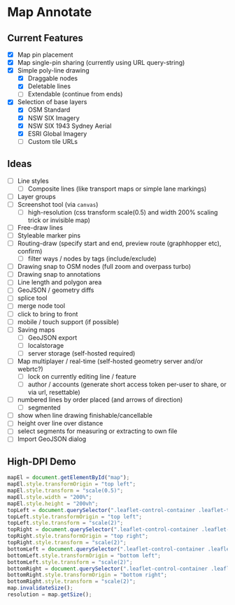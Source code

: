 # Map Annotate

## Current Features

- [x] Map pin placement
- [x] Map single-pin sharing (currently using URL query-string)
- [x] Simple poly-line drawing
  - [x] Draggable nodes
  - [x] Deletable lines
  - [ ] Extendable (continue from ends)
- [x] Selection of base layers
  - [x] OSM Standard
  - [x] NSW SIX Imagery
  - [x] NSW SIX 1943 Sydney Aerial
  - [x] ESRI Global Imagery
  - [ ] Custom tile URLs

## Ideas

- [ ] Line styles
  - [ ] Composite lines (like transport maps or simple lane markings)
- [ ] Layer groups
- [ ] Screenshot tool (via `canvas`)
  - [ ] high-resolution (css transform scale(0.5) and width 200% scaling trick or invisible map)
- [ ] Free-draw lines
- [ ] Styleable marker pins
- [ ] Routing-draw (specify start and end, preview route (graphhopper etc), confirm)
  - [ ] filter ways / nodes by tags (include/exclude)
- [ ] Drawing snap to OSM nodes (full zoom and overpass turbo)
- [ ] Drawing snap to annotations
- [ ] Line length and polygon area
- [ ] GeoJSON / geometry diffs
- [ ] splice tool
- [ ] merge node tool
- [ ] click to bring to front
- [ ] mobile / touch support (if possible)
- [ ] Saving maps
  - [ ] GeoJSON export
  - [ ] localstorage
  - [ ] server storage (self-hosted required)
- [ ] Map multiplayer / real-time (self-hosted geometry server and/or webrtc?)
  - [ ] lock on currently editing line / feature
  - [ ] author / accounts (generate short access token per-user to share, or via url, resettable)
- [ ] numbered lines by order placed (and arrows of direction)
  - [ ] segmented
- [ ] show when line drawing finishable/cancellable
- [ ] height over line over distance
- [ ] select segments for measuring or extracting to own file
- [ ] Import GeoJSON dialog

## High-DPI Demo

```js
mapEl = document.getElementById("map");
mapEl.style.transformOrigin = "top left";
mapEl.style.transform = "scale(0.5)";
mapEl.style.width = "200%";
mapEl.style.height = "200vh";
topLeft = document.querySelector(".leaflet-control-container .leaflet-top.leaflet-left");
topLeft.style.transformOrigin = "top left";
topLeft.style.transform = "scale(2)";
topRight = document.querySelector(".leaflet-control-container .leaflet-top.leaflet-right");
topRight.style.transformOrigin = "top right";
topRight.style.transform = "scale(2)";
bottomLeft = document.querySelector(".leaflet-control-container .leaflet-bottom.leaflet-left");
bottomLeft.style.transformOrigin = "bottom left";
bottomLeft.style.transform = "scale(2)";
bottomRight = document.querySelector(".leaflet-control-container .leaflet-bottom.leaflet-right");
bottomRight.style.transformOrigin = "bottom right";
bottomRight.style.transform = "scale(2)";
map.invalidateSize();
resolution = map.getSize();
```
